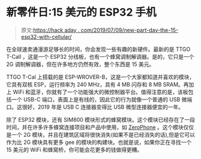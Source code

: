 # 新零件日:15 美元的 ESP32 手机

> 原文:[https://hack aday . com/2019/07/09/new-part-day-the-15-esp32-with-cellular/](https://hackaday.com/2019/07/09/new-part-day-the-15-esp32-with-cellular/)

在全球速卖通漫游足够长的时间，你会发现一些有趣的新硬件。最新的是 TTGO T-Call ，这是一个 ESP32 分线板，也有一个蜂窝调制解调器。是的，它只是一个 2G 调制解调器，但在许多地方仍然有效，整个东西是 15 美元。

TTGO T-Cal 上搭载的是 ESP-WROVER-B，这是一个大家都知道并喜欢的模块，它具有双核 ESP，运行频率为 240 MHz，具有 4 MB 闪存和 8 MB SRAM。再加上 WiFi 和蓝牙，你就有了一个功能强大的微控制器平台。值得注意的是，该板包括一个 USB-C 端口，表面上是有线的，因此它的行为就像一个普通的 USB 微端口。这很好，2019 年是 USB C 连接器变得比 USB 微型连接器便宜的一年。

除了 ESP32 模块，还有 SIM800 模块形式的蜂窝模块。这个模块已经存在了一段时间，并在许多许多蜂窝连接项目和产品中使用，如 [ZeroPhone](https://hackaday.com/2017/01/18/zerophone-gives-smartphones-the-raspberry-pi/) 。这个模块仅仅是一个 2G 模块，并且在建筑区域将很快消失(如果不是已经消失的话),但是它可以作为比 2G 模块具有更多 gee 的模块的构建块。也就是说，如果你正在寻找一个 15 美元的 WiFi 和蜂窝桥，你可能会花更多的钱做得更糟。